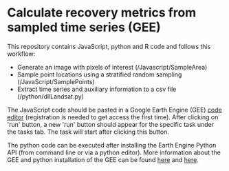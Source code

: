 # Calculate recovery metrics from sampled time series (GEE)
This repository contains JavaScript, python and R code and follows this workflow: 
- Generate an image with pixels of interest (/Javascript/SampleArea)
- Sample point locations using a stratified random sampling (/JavaScript/SamplePoints)
- Extract time series and auxiliary information to a csv file (/python/dllLandsat.py)

The JavaScript code should be pasted in a Google Earth Engine (GEE) [code editor](https://code.earthengine.google.com/) (registration is needed to get access the first time). After clicking on 'run' button, a new 'run' button should appear for the specific task under the tasks tab. The task will start after clicking this button.

The python code can be executed after installing the Earth Engine Python API (from command line or via a python editor). More information about the GEE and python installation of the GEE can be found [here](https://developers.google.com/earth-engine) and [here](https://developers.google.com/earth-engine/guides/python_install).
